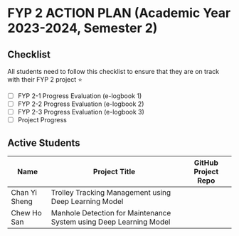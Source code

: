# FYP 2 ACTION PLAN (Academic Year 2023-2024, Semester 2)

## Checklist

All students need to follow this checklist to ensure that they are on track with their FYP 2 project :star: 

- [ ] FYP 2-1 Progress Evaluation (e-logbook 1)
- [ ] FYP 2-2 Progress Evaluation (e-logbook 2)
- [ ] FYP 2-3 Progress Evaluation (e-logbook 3)
- [ ] Project Progress

## Active Students

| Name | Project Title | GitHub Project Repo |
|---------------|--------------------------------------------------------------|----------|
| Chan Yi Sheng | Trolley Tracking Management using Deep Learning Model |          |
| Chew Ho San | Manhole Detection for Maintenance System using Deep Learning Model | |







